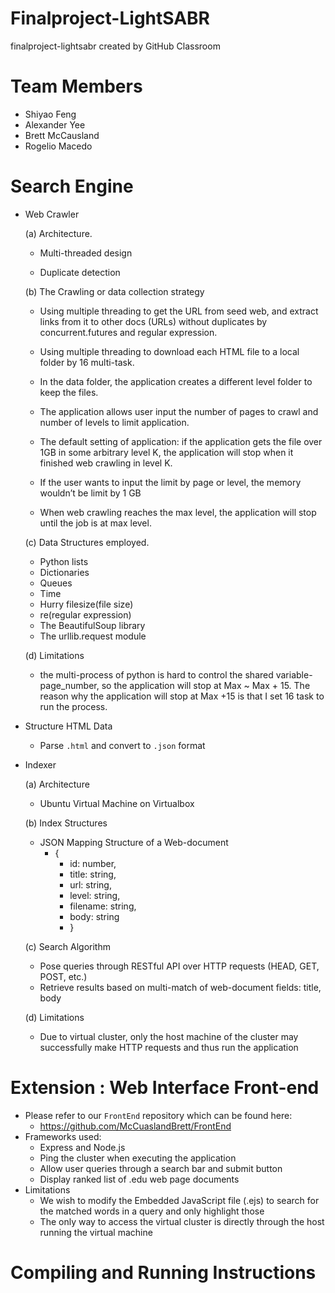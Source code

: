 # Finalproject-LightSABR
finalproject-lightsabr created by GitHub Classroom

# Team Members
- Shiyao Feng 
- Alexander Yee
- Brett McCausland
- Rogelio Macedo 

# Search Engine

- Web Crawler

    (a) Architecture.
    
    - Multi-threaded design
    
    - Duplicate detection
        
    (b) The Crawling or data collection strategy
    
    - Using multiple threading to get the URL from seed web, and extract links from it to other docs (URLs) without duplicates by        concurrent.futures and regular expression.
    
    - Using multiple threading to download each HTML file to a local folder by 16 multi-task.
    
    - In the data folder, the application creates a different level folder to keep the files.
    
    - The application allows user input the number of pages to crawl and number of levels to limit application.
    
    - The default setting of application: if the application gets the file over 1GB in some arbitrary level K, the application will stop when it finished web crawling in level K.
    
    - If the user wants to input the limit by page or level, the memory wouldn’t be limit by 1 GB
    
    - When web crawling reaches the max level, the application will stop until the job is at max level.

        
    (c) Data Structures employed.
    
    - Python lists
    - Dictionaries
    - Queues
    - Time
    - Hurry filesize(file size)
    - re(regular expression)
    - The BeautifulSoup library
    - The urllib.request module
    
    (d) Limitations
    - the multi-process of python is hard to control the shared variable-page_number, so the application will stop at Max ~ Max + 15. The reason why the application will stop at Max +15 is that I set 16 task to run the process.  
        
- Structure HTML Data
    - Parse `.html` and convert to `.json` format

- Indexer
    
    (a) Architecture
    - Ubuntu Virtual Machine on Virtualbox
  
    (b) Index Structures
    - JSON Mapping Structure of a Web-document
        - {
           - id: number,
           - title: string,
           - url: string,
           - level: string,
           - filename: string,
           - body: string
           - }

    (c) Search Algorithm
    - Pose queries through RESTful API over HTTP requests (HEAD, GET, POST, etc.)
    - Retrieve results based on multi-match of web-document fields: title, body

    (d) Limitations
    - Due to virtual cluster, only the host machine of the cluster may successfully make HTTP requests and thus run the application

# Extension : Web Interface Front-end
  - Please refer to our `FrontEnd` repository which can be found here:
      - https://github.com/McCuaslandBrett/FrontEnd
  - Frameworks used: 
    - Express and Node.js
    - Ping the cluster when executing the application
    - Allow user queries through a search bar and submit button
    - Display ranked list of .edu web page documents
  - Limitations
    - We wish to modify the Embedded JavaScript file (.ejs) to search for the matched words in a query and only highlight those
    - The only way to access the virtual cluster is directly through the host running the virtual machine
   
# Compiling and Running Instructions
